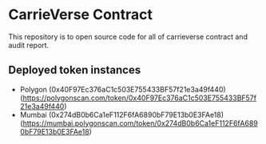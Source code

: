 # CarrieVerse Contract

This repository is to open source code for all of carrieverse contract and audit report.

## Deployed token instances

- Polygon (0x40F97Ec376aC1c503E755433BF57f21e3a49f440) (https://polygonscan.com/token/0x40F97Ec376aC1c503E755433BF57f21e3a49f440)
- Mumbai (0x274dB0b6Ca1eF112F6fA6890bF79E13b0E3FAe18) (https://mumbai.polygonscan.com/token/0x274dB0b6Ca1eF112F6fA6890bF79E13b0E3FAe18)
